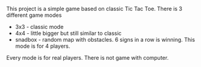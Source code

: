 This project is a simple game based on classic Tic Tac Toe.
There is 3 different game modes
- 3x3 - classic mode
- 4x4 - little bigger but still similar to classic
- snadbox - random map with obstacles. 6 signs in a row is winning. This mode is for 4 players.

Every mode is for real players. There is not game with computer.
